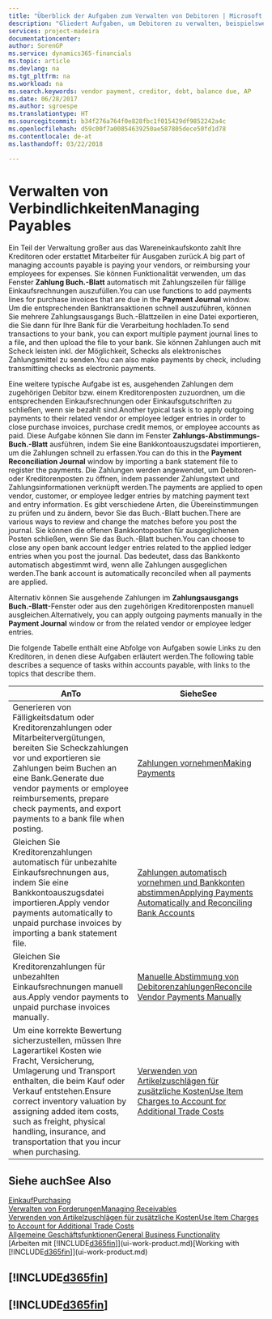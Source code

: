 ```yaml
---
title: "Überblick der Aufgaben zum Verwalten von Debitoren | Microsoft Docs"
description: "Gliedert Aufgaben, um Debitoren zu verwalten, beispielsweise zahlende Gläubiger oder ausgehende Zahlungen an Buch-Posten, um Rechnungen oder Gutschriften zu schließen."
services: project-madeira
documentationcenter: 
author: SorenGP
ms.service: dynamics365-financials
ms.topic: article
ms.devlang: na
ms.tgt_pltfrm: na
ms.workload: na
ms.search.keywords: vendor payment, creditor, debt, balance due, AP
ms.date: 06/28/2017
ms.author: sgroespe
ms.translationtype: HT
ms.sourcegitcommit: b34f276a764f0e828fbc1f015429df9852242a4c
ms.openlocfilehash: d59c00f7a00854639250ae587805dece50fd1d78
ms.contentlocale: de-at
ms.lasthandoff: 03/22/2018

---
```

# <a name="managing-payables"></a><span data-ttu-id="c6a7f-103">Verwalten von Verbindlichkeiten</span><span class="sxs-lookup"><span data-stu-id="c6a7f-103">Managing Payables</span></span>
<span data-ttu-id="c6a7f-104">Ein Teil der Verwaltung großer aus das Wareneinkaufskonto zahlt Ihre Kreditoren oder erstattet Mitarbeiter für Ausgaben zurück.</span><span class="sxs-lookup"><span data-stu-id="c6a7f-104">A big part of managing accounts payable is paying your vendors, or reimbursing your employees for expenses.</span></span> <span data-ttu-id="c6a7f-105">Sie können Funktionalität verwenden, um das Fenster **Zahlung Buch.-Blatt** automatisch mit Zahlungszeilen für fällige Einkaufsrechnungen auszufüllen.</span><span class="sxs-lookup"><span data-stu-id="c6a7f-105">You can use functions to add payments lines for purchase invoices that are due in the **Payment Journal** window.</span></span> <span data-ttu-id="c6a7f-106">Um die entsprechenden Banktransaktionen schnell auszuführen, können Sie mehrere Zahlungsausgangs Buch.-Blattzeilen in eine Datei exportieren, die Sie dann für Ihre Bank für die Verarbeitung hochladen.</span><span class="sxs-lookup"><span data-stu-id="c6a7f-106">To send transactions to your bank, you can export multiple payment journal lines to a file, and then upload the file to your bank.</span></span> <span data-ttu-id="c6a7f-107">Sie können Zahlungen auch mit Scheck leisten inkl. der Möglichkeit, Schecks als elektronisches Zahlungsmittel zu senden.</span><span class="sxs-lookup"><span data-stu-id="c6a7f-107">You can also make payments by check, including transmitting checks as electronic payments.</span></span>

<span data-ttu-id="c6a7f-108">Eine weitere typische Aufgabe ist es, ausgehenden Zahlungen dem zugehörigen Debitor bzw. einem Kreditorenposten zuzuordnen, um die entsprechenden Einkaufsrechnungen oder Einkaufsgutschriften zu schließen, wenn sie bezahlt sind.</span><span class="sxs-lookup"><span data-stu-id="c6a7f-108">Another typical task is to apply outgoing payments to their related vendor or employee ledger entries in order to close purchase invoices, purchase credit memos, or employee accounts as paid.</span></span> <span data-ttu-id="c6a7f-109">Diese Aufgabe können Sie dann im Fenster **Zahlungs-Abstimmungs-Buch.-Blatt** ausführen, indem Sie eine Bankkontoauszugsdatei importieren, um die Zahlungen schnell zu erfassen.</span><span class="sxs-lookup"><span data-stu-id="c6a7f-109">You can do this in the **Payment Reconciliation Journal** window by importing a bank statement file to register the payments.</span></span> <span data-ttu-id="c6a7f-110">Die Zahlungen werden angewendet, um Debitoren- oder Kreditorenposten zu öffnen, indem passender Zahlungstext und Zahlungsinformationen verknüpft werden.</span><span class="sxs-lookup"><span data-stu-id="c6a7f-110">The payments are applied to open vendor, customer, or employee ledger entries by matching payment text and entry information.</span></span> <span data-ttu-id="c6a7f-111">Es gibt verschiedene Arten, die Übereinstimmungen zu prüfen und zu ändern, bevor Sie das Buch.-Blatt buchen.</span><span class="sxs-lookup"><span data-stu-id="c6a7f-111">There are various ways to review and change the matches before you post the journal.</span></span> <span data-ttu-id="c6a7f-112">Sie können die offenen Bankkontoposten für ausgeglichenen Posten schließen, wenn Sie das Buch.-Blatt buchen.</span><span class="sxs-lookup"><span data-stu-id="c6a7f-112">You can choose to close any open bank account ledger entries related to the applied ledger entries when you post the journal.</span></span> <span data-ttu-id="c6a7f-113">Das bedeutet, dass das Bankkonto automatisch abgestimmt wird, wenn alle Zahlungen ausgeglichen werden.</span><span class="sxs-lookup"><span data-stu-id="c6a7f-113">The bank account is automatically reconciled when all payments are applied.</span></span>

<span data-ttu-id="c6a7f-114">Alternativ können Sie ausgehende Zahlungen im **Zahlungsausgangs Buch.-Blatt**-Fenster oder aus den zugehörigen Kreditorenposten manuell ausgleichen.</span><span class="sxs-lookup"><span data-stu-id="c6a7f-114">Alternatively, you can apply outgoing payments manually in the **Payment Journal** window or from the related vendor or employee ledger entries.</span></span>

<span data-ttu-id="c6a7f-115">Die folgende Tabelle enthält eine Abfolge von Aufgaben sowie Links zu den Kreditoren, in denen diese Aufgaben erläutert werden.</span><span class="sxs-lookup"><span data-stu-id="c6a7f-115">The following table describes a sequence of tasks within accounts payable, with links to the topics that describe them.</span></span>

| <span data-ttu-id="c6a7f-116">An</span><span class="sxs-lookup"><span data-stu-id="c6a7f-116">To</span></span> | <span data-ttu-id="c6a7f-117">Siehe</span><span class="sxs-lookup"><span data-stu-id="c6a7f-117">See</span></span> |
| --- | --- |
| <span data-ttu-id="c6a7f-118">Generieren von Fälligkeitsdatum oder Kreditorenzahlungen oder Mitarbeitervergütungen, bereiten Sie Scheckzahlungen vor und exportieren sie Zahlungen beim Buchen an eine Bank.</span><span class="sxs-lookup"><span data-stu-id="c6a7f-118">Generate due vendor payments or employee reimbursements, prepare check payments, and export payments to a bank file when posting.</span></span> |[<span data-ttu-id="c6a7f-119">Zahlungen vornehmen</span><span class="sxs-lookup"><span data-stu-id="c6a7f-119">Making Payments</span></span>](payables-make-payments.md) |
| <span data-ttu-id="c6a7f-120">Gleichen Sie Kreditorenzahlungen automatisch für unbezahlte Einkaufsrechnungen aus, indem Sie eine Bankkontoauszugsdatei importieren.</span><span class="sxs-lookup"><span data-stu-id="c6a7f-120">Apply vendor payments automatically to unpaid purchase invoices by importing a bank statement file.</span></span> |[<span data-ttu-id="c6a7f-121">Zahlungen automatisch vornehmen und Bankkonten abstimmen</span><span class="sxs-lookup"><span data-stu-id="c6a7f-121">Applying Payments Automatically and Reconciling Bank Accounts</span></span>](receivables-apply-payments-auto-reconcile-bank-accounts.md) |
| <span data-ttu-id="c6a7f-122">Gleichen Sie Kreditorenzahlungen für unbezahlten Einkaufsrechnungen manuell aus.</span><span class="sxs-lookup"><span data-stu-id="c6a7f-122">Apply vendor payments to unpaid purchase invoices manually.</span></span> |[<span data-ttu-id="c6a7f-123">Manuelle Abstimmung von Debitorenzahlungen</span><span class="sxs-lookup"><span data-stu-id="c6a7f-123">Reconcile Vendor Payments Manually</span></span>](payables-how-apply-purchase-transactions-manually.md) |
|<span data-ttu-id="c6a7f-124">Um eine korrekte Bewertung sicherzustellen, müssen Ihre Lagerartikel Kosten wie Fracht, Versicherung, Umlagerung und Transport enthalten, die beim Kauf oder Verkauf entstehen.</span><span class="sxs-lookup"><span data-stu-id="c6a7f-124">Ensure correct inventory valuation by assigning added item costs, such as freight, physical handling, insurance, and transportation that you incur when purchasing.</span></span>|[<span data-ttu-id="c6a7f-125">Verwenden von Artikelzuschlägen für zusätzliche Kosten</span><span class="sxs-lookup"><span data-stu-id="c6a7f-125">Use Item Charges to Account for Additional Trade Costs</span></span>](payables-how-assign-item-charges.md)|

## <a name="see-also"></a><span data-ttu-id="c6a7f-126">Siehe auch</span><span class="sxs-lookup"><span data-stu-id="c6a7f-126">See Also</span></span>
[<span data-ttu-id="c6a7f-127">Einkauf</span><span class="sxs-lookup"><span data-stu-id="c6a7f-127">Purchasing</span></span>](purchasing-manage-purchasing.md)  
[<span data-ttu-id="c6a7f-128">Verwalten von Forderungen</span><span class="sxs-lookup"><span data-stu-id="c6a7f-128">Managing Receivables</span></span>](receivables-manage-receivables.md)  
[<span data-ttu-id="c6a7f-129">Verwenden von Artikelzuschlägen für zusätzliche Kosten</span><span class="sxs-lookup"><span data-stu-id="c6a7f-129">Use Item Charges to Account for Additional Trade Costs</span></span>](payables-how-assign-item-charges.md)  
[<span data-ttu-id="c6a7f-130">Allgemeine Geschäftsfunktionen</span><span class="sxs-lookup"><span data-stu-id="c6a7f-130">General Business Functionality</span></span>](ui-across-business-areas.md)  
<span data-ttu-id="c6a7f-131">[Arbeiten mit [!INCLUDE[d365fin](includes/d365fin_md.md)]](ui-work-product.md)</span><span class="sxs-lookup"><span data-stu-id="c6a7f-131">[Working with [!INCLUDE[d365fin](includes/d365fin_md.md)]](ui-work-product.md)</span></span>

## [!INCLUDE[d365fin](includes/free_trial_md.md)]  
## [!INCLUDE[d365fin](includes/training_link_md.md)]

